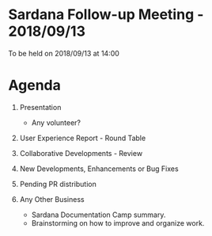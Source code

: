 # Sardana Follow-up Meeting - 2018/09/13

To be held on 2018/09/13 at 14:00

# Agenda

1. Presentation
    * Any volunteer?

2. User Experience Report - Round Table

3. Collaborative Developments - Review

4. New Developments, Enhancements or Bug Fixes

5. Pending PR distribution

6. Any Other Business
    * Sardana Documentation Camp summary.
    * Brainstorming on how to improve and organize work.